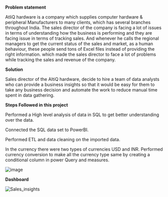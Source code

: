 **Problem statement**

AtliQ hardware is a company which supplies computer hardware & peripheral Manufacturers to many clients, which has several branches throughout India. The sales director of the company is facing a lot of issues in terms of understanding how the business is performing and  they are facing issue in terms of tracking sales. And whenever he calls the regional managers to get the current status of the sales and market, as a human behaviour, these people send tons of Excel files instead of providing the right information. which made the sales director to face a lot of problems while tracking the sales and revenue of the company.

****Solution****

Sales director of the AltiQ hardware, decide to hire a team of data analysts who can provide a business insights so that it would be easy for them to take any business decision and automate the work to reduce manual time spent in data gathering.

**Steps Followed in this project**

Performed a High level analysis of data in SQL to get better understanding over the data.

Connected the SQL data set to PowerBI.

Performed ETL and data cleaning on the imported data.

In the currency there were two types of currencies USD and INR. Performed currency conversion to make all the currency type same by creating a conditional column in power Query and measures.

![image](https://github.com/pallavipriya7/Sales_insights/assets/136942897/acc8e289-fc99-48a7-9752-0499c7d3f8bf)

**Dashboard**


![Sales_insights](https://github.com/pallavipriya7/Sales_insights/assets/136942897/4f20dd3b-9332-442c-9c03-21f2d98e706c)
